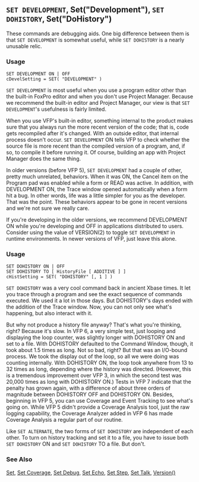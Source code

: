## `SET DEVELOPMENT`, Set("Development"), `SET DOHISTORY`, Set("DoHistory")

These commands are debugging aids. One big difference between them is that `SET DEVELOPMENT` is somewhat useful, while `SET DOHISTORY` is a nearly unusable relic.

### Usage

```foxpro
SET DEVELOPMENT ON | OFF
cDevelSetting = SET( "DEVELOPMENT" )
```

`SET DEVELOPMENT` is most useful when you use a program editor other than the built-in FoxPro editor and when you don't use Project Manager. Because we recommend the built-in editor and Project Manager, our view is that `SET DEVELOPMENT`'s usefulness is fairly limited.

When you use VFP's built-in editor, something internal to the product makes sure that you always run the more recent version of the code; that is, code gets recompiled after it's changed. With an outside editor, that internal process doesn't occur. `SET DEVELOPMENT` ON tells VFP to check whether the source file is more recent than the compiled version of a program, and, if so, to compile it before running it. Of course, building an app with Project Manager does the same thing.

In older versions (before VFP 5), `SET DEVELOPMENT` had a couple of other, pretty much unrelated, behaviors. When it was ON, the Cancel item on the Program pad was enabled while a form or READ was active. In addition, with DEVELOPMENT ON, the Trace window opened automatically when a form hit a bug. In other words, life was a little simpler for you as the developer. That was the point. These behaviors appear to be gone in recent versions and we're not sure we really care.

If you're developing in the older versions, we recommend DEVELOPMENT ON while you're developing and OFF in applications distributed to users. Consider using the value of VERSION(2) to toggle `SET DEVELOPMENT` in runtime environments. In newer versions of VFP, just leave this alone.

### Usage

```foxpro
SET DOHISTORY ON | OFF
SET DOHISTORY TO [ HistoryFile [ ADDITIVE ] ]
cHistSetting = SET( "DOHISTORY" [, 1 ] )
```

`SET DOHISTORY` was a very cool command back in ancient Xbase times. It let you trace through a program and see the exact sequence of commands executed. We used it a lot in those days. But DOHISTORY's days ended with the addition of the Trace window. Now, you can not only see what's happening, but also interact with it.

But why not produce a history file anyway? That's what you're thinking, right? Because it's slow. In VFP 6, a very simple test, just looping and displaying the loop counter, was slightly longer with DOHISTORY ON and set to a file. With DOHISTORY defaulted to the Command Window, though, it took about 1.5 times as long. Not so bad, right? But that was an I/O-bound process. We took the display out of the loop, so all we were doing was counting internally. With DOHISTORY ON, the loop took anywhere from 13 to 32 times as long, depending where the history was directed. (However, this is a tremendous improvement over VFP 3, in which the second test was 20,000 times as long with DOHISTORY ON.) Tests in VFP 7 indicate that the penalty has grown again, with a difference of about three orders of magnitude between DOHISTORY OFF and DOHISTORY ON. Besides, beginning in VFP 5, you can use Coverage and Event Tracking to see what's going on. While VFP 5 didn't provide a Coverage Analysis tool, just the raw logging capability, the Coverage Analyzer added in VFP 6 has made Coverage Analysis a regular part of our routine.

Like `SET ALTERNATE`, the two forms of `SET DOHISTORY` are independent of each other. To turn on history tracking and set it to a file, you have to issue both `SET DOHISTORY` ON and `SET DOHISTORY` TO a file. But don't.

### See Also

[Set](s4g126.md), [Set Coverage](s4g675.md), [Set Debug](s4g157.md), [Set Echo](s4g157.md), [Set Step](s4g157.md), [Set Talk](s4g140.md), [Version()](s4g119.md)